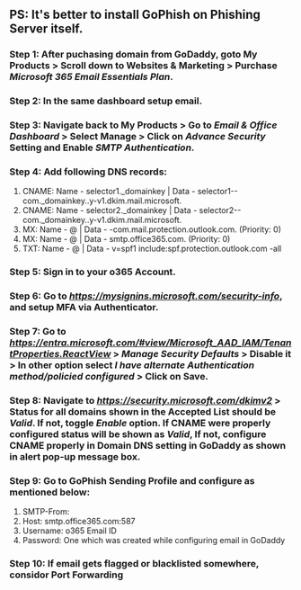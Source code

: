 ## PS: It's better to install GoPhish on Phishing Server itself.
### Step 1: After puchasing domain from GoDaddy, goto My Products > Scroll down to Websites & Marketing > Purchase _Microsoft 365 Email Essentials Plan_.

### Step 2: In the same dashboard setup email.

### Step 3: Navigate back to My Products > Go to *Email & Office Dashboard* > Select Manage > Click on *Advance Security* Setting and Enable *SMTP Authentication*.

### Step 4: Add following DNS records:
  1. CNAME: Name - selector1._domainkey | Data - selector1-<domain>-com._domainkey.<id>.y-v1.dkim.mail.microsoft.
  2. CNAME: Name - selector2._domainkey | Data - selector2-<domain>-com._domainkey.<id>.y-v1.dkim.mail.microsoft.
  3. MX: Name - @ | Data - <domain>-com.mail.protection.outlook.com. (Priority: 0)
  4. MX: Name - @	| Data - smtp.office365.com. (Priority: 0)
  5. TXT: Name - @ | Data - v=spf1 include:spf.protection.outlook.com -all

### Step 5: Sign in to your o365 Account.

### Step 6: Go to *https://mysignins.microsoft.com/security-info*, and setup MFA via Authenticator.

### Step 7: Go to *https://entra.microsoft.com/#view/Microsoft_AAD_IAM/TenantProperties.ReactView* > *Manage Security Defaults* > Disable it > In other option select _I have alternate Authentication method/policied configured_ > Click on Save.

### Step 8: Navigate to *https://security.microsoft.com/dkimv2* > Status for all domains shown in the Accepted List should be *Valid*. If not, toggle *Enable* option. If CNAME were properly configured status will be shown as *Valid*, If not, configure CNAME properly in Domain DNS setting in GoDaddy as shown in alert pop-up message box.

### Step 9: Go to GoPhish Sending Profile and configure as mentioned below:
  1. SMTP-From: <Sending Domain to Bypass SPF-Checks>
  2. Host: smtp.office365.com:587
  3. Username: o365 Email ID
  4. Password: One which was created while configuring email in GoDaddy

### Step 10: If email gets flagged or blacklisted somewhere, considor Port Forwarding
